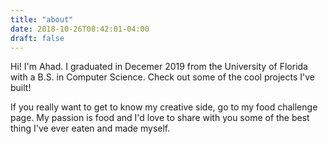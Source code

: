 ```yaml
---
title: "about"
date: 2018-10-26T08:42:01-04:00
draft: false
---
```


Hi! I'm Ahad. I graduated in Decemer 2019 from the University of Florida with a B.S. in Computer Science. Check out some of the cool projects I've built!

If you really want to get to know my creative side, go to my food challenge page. My passion is food and I'd love to share with you some of the best thing I've ever eaten and made myself.
